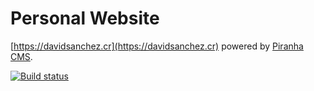 # Personal Website
[https://davidsanchez.cr](https://davidsanchez.cr) powered by [Piranha CMS](https://piranhacms.org).

[![Build status](https://dev.azure.com/davidsanchezcr/davidsanchez.cr/_apis/build/status/davidsanchez.cr)](https://dev.azure.com/davidsanchezcr/davidsanchez.cr/_build/latest?definitionId=1)